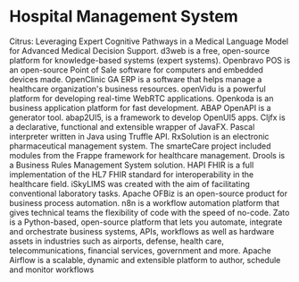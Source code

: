 # Hospital Management System

Citrus: Leveraging Expert Cognitive Pathways in a Medical Language Model for Advanced Medical Decision Support. d3web is a free, open-source platform for knowledge-based systems (expert systems). Openbravo POS is an open-source Point of Sale software for computers and embedded devices made. OpenClinic GA ERP is a software that helps manage a healthcare organization's business resources. openVidu is a powerful platform for developing real-time WebRTC applications. Openkoda is an business application platform for fast development. ABAP OpenAPI is a generator tool. abap2UI5, is a framework to develop OpenUI5 apps. Cljfx is a declarative, functional and extensible wrapper of JavaFX. Pascal interpreter written in Java using Truffle API. RxSolution is an electronic pharmaceutical management system. The smarteCare project included modules from the Frappe framework for healthcare management. Drools is a Business Rules Management System solution. HAPI FHIR is a full implementation of the HL7 FHIR standard for interoperability in the healthcare field. iSkyLIMS was created with the aim of facilitating conventional laboratory tasks. Apache OFBiz is an open-source product for business process automation. n8n is a workflow automation platform that gives technical teams the flexibility of code with the speed of no-code. Zato is a Python-based, open-source platform that lets you automate, integrate and orchestrate business systems, APIs, workflows as well as hardware assets in industries such as airports, defense, health care, telecommunications, financial services, government and more. Apache Airflow is a scalable, dynamic and extensible platform to author, schedule and monitor workflows